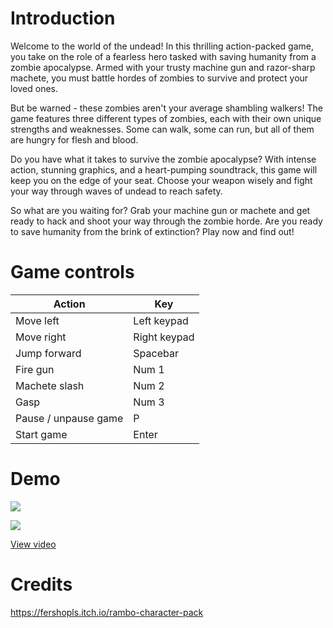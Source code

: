 # Introduction

Welcome to the world of the undead! In this thrilling action-packed game, you take on the role of a fearless hero tasked with saving humanity from a zombie apocalypse. Armed with your trusty machine gun and razor-sharp machete, you must battle hordes of zombies to survive and protect your loved ones.

But be warned - these zombies aren't your average shambling walkers! The game features three different types of zombies, each with their own unique strengths and weaknesses. Some can walk, some can run, but all of them are hungry for flesh and blood.

Do you have what it takes to survive the zombie apocalypse? With intense action, stunning graphics, and a heart-pumping soundtrack, this game will keep you on the edge of your seat. Choose your weapon wisely and fight your way through waves of undead to reach safety.

So what are you waiting for? Grab your machine gun or machete and get ready to hack and shoot your way through the zombie horde. Are you ready to save humanity from the brink of extinction? Play now and find out!

# Game controls
| Action               | Key |
|----------------------| --- |
| Move left            | Left keypad |
| Move right           | Right keypad |
| Jump forward         | Spacebar |
| Fire gun             | Num 1 |
| Machete slash        | Num 2 |
| Gasp                 | Num 3 |
| Pause / unpause game | P |
| Start game | Enter |

# Demo

![](https://github.com/jgguevara/rambogame/blob/main/screenshots/splash.png)

![](https://github.com/jgguevara/rambogame/blob/main/screenshots/gameplay.png)

[View video](https://vimeo.com/818005552)

# Credits

https://fershopls.itch.io/rambo-character-pack